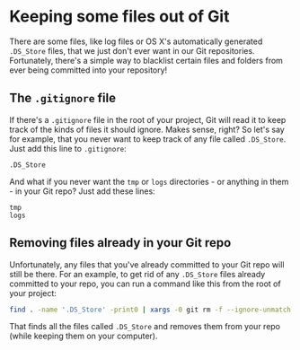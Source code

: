 # Keeping some files out of Git

There are some files, like log files or OS X's automatically generated `.DS_Store` files, that we just don't ever want in our Git repositories. Fortunately, there's a simple way to blacklist certain files and folders from ever being committed into your repository!

## The `.gitignore` file

If there's a `.gitignore` file in the root of your project, Git will read it to keep track of the kinds of files it should ignore. Makes sense, right? So let's say for example, that you never want to keep track of any file called `.DS_Store`. Just add this line to `.gitignore`:

```
.DS_Store
```

And what if you never want the `tmp` or `logs` directories - or anything in them - in your Git repo? Just add these lines:

```
tmp
logs
```

## Removing files already in your Git repo

Unfortunately, any files that you've already committed to your Git repo will still be there. For an example, to get rid of any `.DS_Store` files already committed to your repo, you can run a command like this from the root of your project:

``` bash
find . -name '.DS_Store' -print0 | xargs -0 git rm -f --ignore-unmatch
```

That finds all the files called `.DS_Store` and removes them from your repo (while keeping them on your computer).
